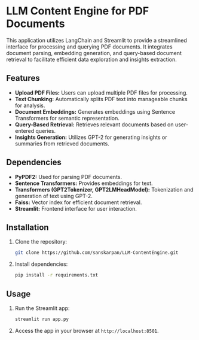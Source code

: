 # LLM Content Engine for PDF Documents

This application utilizes LangChain and Streamlit to provide a streamlined interface for processing and querying PDF documents. It integrates document parsing, embedding generation, and query-based document retrieval to facilitate efficient data exploration and insights extraction.

## Features

- **Upload PDF Files:** Users can upload multiple PDF files for processing.
- **Text Chunking:** Automatically splits PDF text into manageable chunks for analysis.
- **Document Embeddings:** Generates embeddings using Sentence Transformers for semantic representation.
- **Query-Based Retrieval:** Retrieves relevant documents based on user-entered queries.
- **Insights Generation:** Utilizes GPT-2 for generating insights or summaries from retrieved documents.
## Dependencies
- **PyPDF2:** Used for parsing PDF documents.
- **Sentence Transformers:** Provides embeddings for text.
- **Transformers (GPT2Tokenizer, GPT2LMHeadModel):** Tokenization and generation of text using GPT-2.
- **Faiss:** Vector index for efficient document retrieval.
- **Streamlit:** Frontend interface for user interaction.
## Installation

1. Clone the repository:
   ```bash
   git clone https://github.com/sanskarpan/LLM-ContentEngine.git
    ```
2. Install dependencies:
    ```bash
   pip install -r requirements.txt
    ```
## Usage

1. Run the Streamlit app:
    ```bash
    streamlit run app.py
     ```
2. Access the app in your browser at `http://localhost:8501`.

